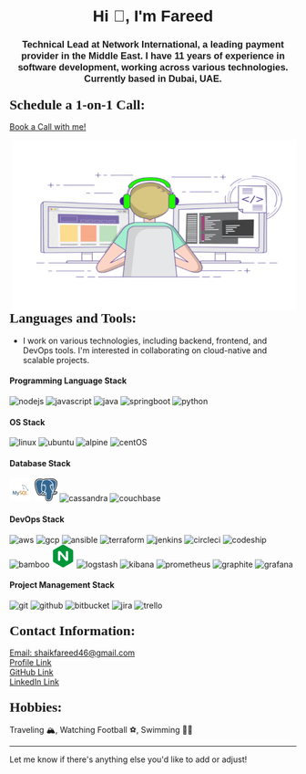 <!-- Header Section -->
<h1 align="center"><font face="Arial">Hi 👋, I'm Fareed</font></h1>
<h3 align="center"><font face="Arial">Technical Lead at Network International, a leading payment provider in the Middle East. I have 11 years of experience in software development, working across various technologies. Currently based in Dubai, UAE.</font></h3>

<!-- Schedule a 1-on-1 Call Section -->
<h3 align="left"><font size="+2" face="Verdana">Schedule a 1-on-1 Call:</font></h3>
<p align="left">
  <a href="https://topmate.io/shaik_fareed" target="_blank" rel="noreferrer"> Book a Call with me! </a>
</p>

<!-- GIF -->
<img align="right" height="300" width="500" src="https://raw.githubusercontent.com/mikonoid/mikonoid/main/images/gifs/coder3.gif" />

<!-- Languages and Tools Section -->
<h3 align="left"><font size="+2" face="Verdana">Languages and Tools:</font></h3>

- I work on various technologies, including backend, frontend, and DevOps tools. I'm interested in collaborating on cloud-native and scalable projects.

#### Programming Language Stack
<p align="left">
  <img src="https://e7.pngegg.com/pngimages/493/735/png-clipart-node-js-javascript-express-js-mongodb-github-github-angle-text.png" alt="nodejs" title="nodejs" width="40" height="40"/>
  <img src="https://e7.pngegg.com/pngimages/87/538/png-clipart-javascript-scalable-graphics-logo-encapsulated-postscript-javascript-icon-text-logo-thumbnail.png" alt="javascript" title="javascript" width="40" height="40"/>
  <img src="https://w7.pngwing.com/pngs/405/878/png-transparent-java-logo-java-runtime-environment-computer-icons-java-platform-standard-edition-java-miscellaneous-text-logo-thumbnail.png" alt="java" title="java" width="40" height="40"/>
  <img src="https://encrypted-tbn0.gstatic.com/images?q=tbn:ANd9GcRdTOMRIdMImcLnbHdV6XhryrOg68U7dGe3Ig&s" alt="springboot" title="springboot" width="40" height="40"/>
  <img src="https://encrypted-tbn0.gstatic.com/images?q=tbn:ANd9GcSqXDLqIQoEeMb2QzO_CGQkr85wOX75Zgcjeg&s" alt="python" title="python" width="40" height="40"/>
</p>

#### OS Stack
<p align="left">
  <img src="https://brandlogos.net/wp-content/uploads/2020/03/Linux-logo.png" alt="linux" title="linux" width="40" height="40"/>
  <img src="https://www.vectorlogo.zone/logos/ubuntu/ubuntu-icon.svg" alt="ubuntu" title="ubuntu" width="40" height="40"/>
  <img src="https://www.vectorlogo.zone/logos/alpinelinux/alpinelinux-icon.svg" alt="alpine" title="alpine" width="40" height="40"/>
  <img src="https://www.vectorlogo.zone/logos/centos/centos-icon.svg" alt="centOS" title="centOS" width="40" height="40"/>
</p>

#### Database Stack
<p align="left">
  <img src="https://raw.githubusercontent.com/github/explore/80688e429a7d4ef2fca1e82350fe8e3517d3494d/topics/mysql/mysql.png" alt="mysql" title="mysql" width="40" height="40"/>
  <img src="https://raw.githubusercontent.com/github/explore/80688e429a7d4ef2fca1e82350fe8e3517d3494d/topics/postgresql/postgresql.png" alt="postgresql" title="postgresql" width="40" height="40"/>
  <img src="https://www.vectorlogo.zone/logos/apache_cassandra/apache_cassandra-icon.svg" alt="cassandra" title="cassandra" width="40" height="40"/>
  <img src="https://www.vectorlogo.zone/logos/couchbase/couchbase-icon.svg" alt="couchbase" title="couchbase" width="40" height="40"/>
</p>

#### DevOps Stack 
<p align="left">
  <img src="https://www.vectorlogo.zone/logos/amazon_aws/amazon_aws-icon.svg" alt="aws" title="aws" width="40" height="40"/>
  <img src="https://www.vectorlogo.zone/logos/google_cloud/google_cloud-icon.svg" alt="gcp" title="gcp" width="40" height="40"/>
  <img src="https://www.vectorlogo.zone/logos/ansible/ansible-icon.svg" alt="ansible" title="ansible" width="40" height="40"/>
  <img src="https://www.vectorlogo.zone/logos/terraformio/terraformio-icon.svg" alt="terraform" title="terraform" width="40" height="40"/>
  <img src="https://www.vectorlogo.zone/logos/jenkins/jenkins-icon.svg" alt="jenkins" title="jenkins" width="40" height="40"/>
  <img src="https://www.vectorlogo.zone/logos/circleci/circleci-icon.svg" alt="circleci" title="circleci" width="40" height="40"/>
  <img src="https://www.vectorlogo.zone/logos/codeship/codeship-icon.svg" alt="codeship" title="codeship" width="40" height="40"/>
  <img src="https://www.vectorlogo.zone/logos/atlassian_bamboo/atlassian_bamboo-icon.svg" alt="bamboo" title="bamboo" width="40" height="40"/>
  <img src="https://raw.githubusercontent.com/github/explore/85cceaeeaf993ca35664dc37ea24f9237fbbfc14/topics/nginx/nginx.png" alt="nginx" title="nginx" width="40" height="40"/>
  <img src="https://www.vectorlogo.zone/logos/elasticco_logstash/elasticco_logstash-icon.svg" alt="logstash" title="logstash" width="40" height="40"/>
  <img src="https://www.vectorlogo.zone/logos/elasticco_kibana/elasticco_kibana-icon.svg" alt="kibana" title="kibana" width="40" height="40"/>
  <img src="https://www.vectorlogo.zone/logos/prometheusio/prometheusio-icon.svg" alt="prometheus" title="prometheus" width="40" height="40"/>
  <img src="https://www.vectorlogo.zone/logos/graphiteapp/graphiteapp-icon.svg" alt="graphite" title="graphite" width="40" height="40"/>
  <img src="https://www.vectorlogo.zone/logos/grafana/grafana-icon.svg" alt="grafana" title="grafana" width="40" height="40"/>
</p>

#### Project Management Stack
<p align="left">
  <img src="https://www.vectorlogo.zone/logos/git-scm/git-scm-icon.svg" alt="git" title="git" width="40" height="40"/>
  <img src="https://www.vectorlogo.zone/logos/github/github-icon.svg" alt="github" title="github" width="40" height="40"/>
  <img src="https://www.vectorlogo.zone/logos/bitbucket/bitbucket-icon.svg" alt="bitbucket" title="bitbucket" width="40" height="40"/>
  <img src="https://www.vectorlogo.zone/logos/atlassian_jira/atlassian_jira-icon.svg" alt="jira" title="jira" width="40" height="40"/>
  <img src="https://www.vectorlogo.zone/logos/trello/trello-icon.svg" alt="trello" title="trello" width="40" height="40"/>
</p>

<!-- Contact Information Section -->
<h3 align="left"><font size="+2" face="Verdana">Contact Information:</font></h3>
<p align="left">
  <a href="mailto:shaikfareed46@gmail.com">Email: shaikfareed46@gmail.com</a> <br />
  <a href="https://fareed-tech.netlify.app/" target="_blank" rel="noreferrer">Profile Link</a> <br />
  <a href="https://github.com/shaikfareed46" target="_blank" rel="noreferrer">GitHub Link</a> <br />
  <a href="https://www.linkedin.com/in/shaik-fareed-752b8566/" target="_blank" rel="noreferrer">LinkedIn Link</a>
</p>

<!-- Hobbies Section -->
<h3 align="left"><font size="+2" face="Verdana">Hobbies:</font></h3>
<p align="left">
  Traveling 🏔️, Watching Football ⚽, Swimming 🏊‍♂️
</p>

---

Let me know if there's anything else you'd like to add or adjust!
